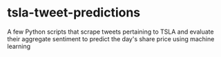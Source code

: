 # tsla-tweet-predictions

A few Python scripts that scrape tweets pertaining to TSLA and evaluate their aggregate sentiment to predict the day's share price using machine learning


